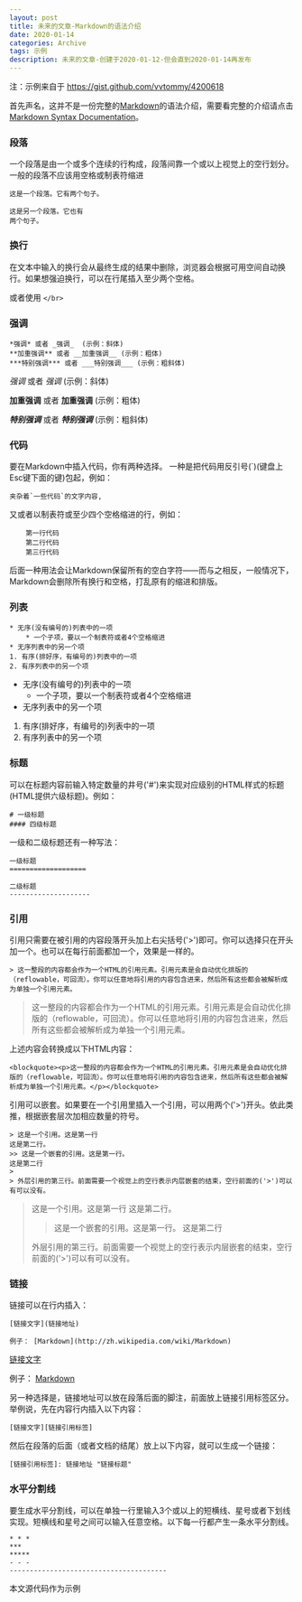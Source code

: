 ```yaml
---
layout: post
title: 未来的文章-Markdown的语法介绍
date: 2020-01-14
categories: Archive
tags: 示例
description: 未来的文章-创建于2020-01-12-但会直到2020-01-14再发布
---
```


注：示例来自于 <https://gist.github.com/vvtommy/4200618>

首先声名，这并不是一份完整的[Markdown][1]的语法介绍，需要看完整的介绍请点击[Markdown Syntax Documentation][2]。

### 段落

一个段落是由一个或多个连续的行构成，段落间靠一个或以上视觉上的空行划分。一般的段落不应该用空格或制表符缩进

    这是一个段落。它有两个句子。

    这是另一个段落。它也有
    两个句子。


### 换行

在文本中输入的换行会从最终生成的结果中删除，浏览器会根据可用空间自动换行。如果想强迫换行，可以在行尾插入至少两个空格。

或者使用 `</br>`

### 强调

    *强调* 或者 _强调_  (示例：斜体)
    **加重强调** 或者 __加重强调__ (示例：粗体)
    ***特别强调*** 或者 ___特别强调___ (示例：粗斜体)

*强调* 或者 _强调_  (示例：斜体)

**加重强调** 或者 __加重强调__ (示例：粗体)

***特别强调*** 或者 ___特别强调___ (示例：粗斜体)

### 代码

要在Markdown中插入代码，你有两种选择。 一种是把代码用反引号(`)(键盘上Esc键下面的键)包起，例如：

    夹杂着`一些代码`的文字内容,


又或者以制表符或至少四个空格缩进的行，例如：

        第一行代码
        第二行代码
        第三行代码


后面一种用法会让Markdown保留所有的空白字符——而与之相反，一般情况下，Markdown会删除所有换行和空格，打乱原有的缩进和排版。

### 列表

    * 无序(没有编号的)列表中的一项
        * 一个子项，要以一个制表符或者4个空格缩进
    * 无序列表中的另一个项
    1. 有序(排好序，有编号的)列表中的一项
    2. 有序列表中的另一个项

* 无序(没有编号的)列表中的一项
    * 一个子项，要以一个制表符或者4个空格缩进
* 无序列表中的另一个项
1. 有序(排好序，有编号的)列表中的一项
2. 有序列表中的另一个项

### 标题

可以在标题内容前输入特定数量的井号('#')来实现对应级别的HTML样式的标题(HTML提供六级标题)。例如：

    # 一级标题
    #### 四级标题


一级和二级标题还有一种写法：

    一级标题
    ===================

    二级标题
    --------------------


### 引用

引用只需要在被引用的内容段落开头加上右尖括号('>')即可。你可以选择只在开头加一个。也可以在每行前面都加一个，效果是一样的。

    > 这一整段的内容都会作为一个HTML的引用元素。引用元素是会自动优化排版的（reflowable，可回流）。你可以任意地将引用的内容包含进来，然后所有这些都会被解析成为单独一个引用元素。

> 这一整段的内容都会作为一个HTML的引用元素。引用元素是会自动优化排版的（reflowable，可回流）。你可以任意地将引用的内容包含进来，然后所有这些都会被解析成为单独一个引用元素。

上述内容会转换成以下HTML内容：

    <blockquote><p>这一整段的内容都会作为一个HTML的引用元素。引用元素是会自动优化排版的（reflowable，可回流）。你可以任意地将引用的内容包含进来，然后所有这些都会被解析成为单独一个引用元素。</p></blockquote>


引用可以嵌套。如果要在一个引用里插入一个引用，可以用两个('>')开头。依此类推，根据嵌套层次加相应数量的符号。

    > 这是一个引用。这是第一行
    这是第二行。
    >> 这是一个嵌套的引用。这是第一行。
    这是第二行
    >
    > 外层引用的第三行。前面需要一个视觉上的空行表示内层嵌套的结束，空行前面的('>')可以有可以没有。

> 这是一个引用。这是第一行
这是第二行。
>> 这是一个嵌套的引用。这是第一行。
这是第二行
>
> 外层引用的第三行。前面需要一个视觉上的空行表示内层嵌套的结束，空行前面的('>')可以有可以没有。

### 链接

链接可以在行内插入：

    [链接文字](链接地址)

    例子： [Markdown](http://zh.wikipedia.com/wiki/Markdown)

[链接文字](链接地址)

例子： [Markdown](http://zh.wikipedia.com/wiki/Markdown)


另一种选择是，链接地址可以放在段落后面的脚注，前面放上链接引用标签区分。举例说，先在内容行内插入以下内容：

    [链接文字][链接引用标签]


然后在段落的后面（或者文档的结尾）放上以下内容，就可以生成一个链接：

    [链接引用标签]: 链接地址 "链接标题"


### 水平分割线

要生成水平分割线，可以在单独一行里输入3个或以上的短横线、星号或者下划线实现。短横线和星号之间可以输入任意空格。以下每一行都产生一条水平分割线。

    * * *
    ***
    *****
    - - -
    ---------------------------------------


本文源代码作为示例


 [1]: http://daringfireball.net/projects/markdown/
 [2]: http://daringfireball.net/projects/markdown/syntax
